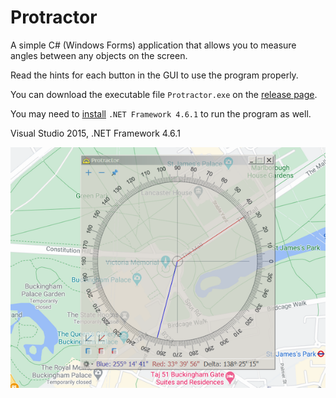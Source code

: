 # Protractor

A simple C# (Windows Forms) application that allows you to measure angles between any objects on the screen.

Read the hints for each button in the GUI to use the program properly.

You can download the executable file `Protractor.exe` on the [release page](https://github.com/ap13ski/Protractor/releases/tag/v1.0). 

You may need to [install](https://dotnet.microsoft.com/en-us/download/dotnet-framework/net461) `.NET Framework 4.6.1` to run the program as well.

Visual Studio 2015, .NET Framework 4.6.1

![Screenshot](protractor.png)
